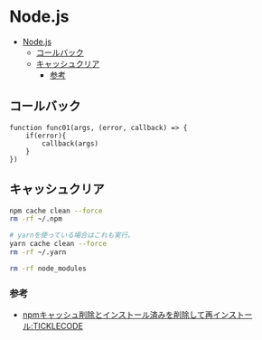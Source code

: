 # Node.js

- [Node.js](#nodejs)
  - [コールバック](#コールバック)
  - [キャッシュクリア](#キャッシュクリア)
    - [参考](#参考)

## コールバック

``` node
function func01(args, (error, callback) => {
    if(error){
        callback(args)
    }
})
```

## キャッシュクリア

``` bash
npm cache clean --force
rm -rf ~/.npm

# yarnを使っている場合はこれも実行。
yarn cache clean --force
rm -rf ~/.yarn

rm -rf node_modules
```

### 参考

- [npmキャッシュ削除とインストール済みを削除して再インストール:TICKLECODE](https://ticklecode.com/npmcachedelete/)